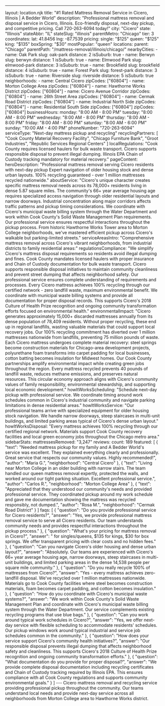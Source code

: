 ---
layout: location.njk
title: "#1 Rated Mattress Removal Service in Cicero, Illinois | A Bedder World"
description: "Professional mattress removal and disposal service in Cicero, Illinois. Eco-friendly disposal, next-day pickup, and competitive pricing. Call 720-263-6094 today!"
city: "Cicero" state: "Illinois" stateAbbr: "IL" stateSlug: "illinois" parentMetro: "Chicago" tier: 3 coordinates: lat: 41.8456 lng: -87.7539 pricing: single: "$125" queen: "$125" king: "$135" boxSpring: "$30" mostPopular: "queen" locations: parent: "Chicago" parentPath: "/mattress-removal/illinois/chicago/" nearbyCities: - name: Oak Park slug: oak-park distance: 2 isSuburb: true - name: Berwyn slug: berwyn distance: 1 isSuburb: true - name: Elmwood Park slug: elmwood-park distance: 3 isSuburb: true - name: Brookfield slug: brookfield distance: 4 isSuburb: true - name: Forest Park slug: forest-park distance: 3 isSuburb: true - name: Riverside slug: riverside distance: 5 isSuburb: true neighborhoods: - name: Central Cicero zipCodes: ["60804"] - name: Morton College Area zipCodes: ["60804"] - name: Hawthorne Works District zipCodes: ["60804"] - name: Cicero Avenue Corridor zipCodes: ["60804"] - name: 26th Street Area zipCodes: ["60804"] - name: Cermak Road District zipCodes: ["60804"] - name: Industrial North Side zipCodes: ["60804"] - name: Residential South Side zipCodes: ["60804"] zipCodes: ["60804"] businessHours: monday: "8:00 AM - 8:00 PM" tuesday: "8:00 AM - 8:00 PM" wednesday: "8:00 AM - 8:00 PM" thursday: "8:00 AM - 8:00 PM" friday: "8:00 AM - 8:00 PM" saturday: "8:00 AM - 6:00 PM" sunday: "10:00 AM - 4:00 PM" phoneNumber: "720-263-6094" serviceType: "Next-day mattress pickup and recycling" recyclingPartners: [ "Cook County Material Recovery Facility", "Chicago Furniture Bank", "Groot Industries", "Republic Services Regional Centers" ] localRegulations: "Cook County requires licensed haulers for bulk waste transport. Cicero supports responsible disposal to prevent illegal dumping. Illinois EPA Chain of Custody tracking mandatory for material recovery." pageContent: heroDescription: "Professional mattress removal serving Cicero residents with next-day pickup Expert navigation of older housing stock and dense urban layouts. 100% recycling guaranteed - over 1 million mattresses recycled nationwide." aboutService: "Cicero's unique character creates specific mattress removal needs across its 78,000+ residents living in dense 5.87 square miles. The community's 66+ year average housing age requires specialized access navigation through older residential layouts and narrow doorways. Industrial concentration along major corridors affects traffic patterns and pickup timing considerations. We coordinate with Cicero's municipal waste billing system through the Water Department and work within Cook County's Solid Waste Management Plan requirements. Our professional service ensures respectful interactions throughout the pickup process. From historic Hawthorne Works Tower area to Morton College neighborhoods, we've mastered efficient pickup across Cicero's walkable but parking-limited streets." serviceAreasIntro: "Comprehensive mattress removal across Cicero's vibrant neighborhoods, from industrial districts to family residential areas:" regulationsCompliance: "We simplify Cicero's mattress disposal requirements so residents avoid illegal dumping and fines. Cook County mandates licensed haulers with proper insurance and Chain of Custody documentation for bulk waste transport. Cicero supports responsible disposal initiatives to maintain community cleanliness and prevent street dumping that affects neighborhood safety. Our professional service ensures complete understanding of requirements and processes. Every Cicero mattress achieves 100% recycling through our certified network - zero landfill waste, maximum environmental benefit. We coordinate with municipal waste billing systems and provide all documentation for proper disposal records. This supports Cicero's 2018 Culture of Health Prize recognition and ongoing community transformation efforts focused on environmental health." environmentalImpact: "Cicero generates approximately 15,000+ discarded mattresses annually from its dense population of 78,409 residents. Without proper recycling, these end up in regional landfills, wasting valuable materials that could support local recovery jobs. Our 100% recycling commitment has diverted over 1 million mattresses nationwide from landfills, preventing 75 million pounds of waste. Each Cicero mattress undergoes complete material recovery: steel springs become construction materials for Chicago-area development projects, polyurethane foam transforms into carpet padding for local businesses, cotton batting becomes insulation for Midwest homes. Our Cook County partnerships amplify environmental impact while creating green jobs throughout the region. Every mattress recycled prevents 40 pounds of landfill waste, reduces methane emissions, and preserves natural resources. This circular economy approach aligns with Cicero's community values of family responsibility, environmental stewardship, and supporting local economic development." howItWorksScheduling: "Schedule next-day pickup with professional service. We coordinate timing around work schedules common in Cicero's industrial community and navigate parking limitations in dense residential areas." howItWorksService: "Our professional teams arrive with specialized equipment for older housing stock navigation. We handle narrow doorways, steep staircases in multi-unit buildings, and limited parking areas typical of Cicero's dense urban layout." howItWorksDisposal: "Every mattress achieves 100% recycling through our certified regional network. Materials support Cook County recovery facilities and local green economy jobs throughout the Chicago metro area." sidebarStats: mattressesRemoved: "3,247" reviews: count: 189 featured: [ { "text": "Needed mattress pickup for my family and A Bedder World's service was excellent. They explained everything clearly and professionally. Great service that respects our community values. Highly recommended!", "author": "Maria G.", "neighborhood": "Central Cicero" }, { "text": "Living near Morton College in an older building with narrow stairs. The team handled our queen mattress removal expertly, protected the walls, and worked around our tight parking situation. Excellent professional service.", "author": "Carlos R.", "neighborhood": "Morton College Area" }, { "text": "Appreciated that they understood our community's needs and provided professional service. They coordinated pickup around my work schedule and gave me documentation showing the mattress was recycled responsibly, not dumped.", "author": "Rosa M.", "neighborhood": "Cermak Road District" } ] faqs: [ { "question": "Do you provide professional service for Cicero residents?", "answer": "Yes, we provide professional mattress removal service to serve all Cicero residents. Our team understands community needs and provides respectful interactions throughout the pickup process." }, { "question": "What's your pricing for mattress removal in Cicero?", "answer": " for singles/queens, $135 for kings, $30 for box springs. We offer transparent pricing with clear costs and no hidden fees." }, { "question": "Can you navigate Cicero's older housing and dense urban layout?", "answer": "Absolutely. Our teams are experienced with Cicero's 66+ year average housing age, narrow doorways, steep staircases in multi-unit buildings, and limited parking areas in the dense 14,538 people per square mile community." }, { "question": "Do you really recycle 100% of mattresses from Cicero?", "answer": "Yes - every mattress achieves zero-landfill disposal. We've recycled over 1 million mattresses nationwide. Materials go to Cook County facilities where steel becomes construction materials, foam becomes carpet padding, and cotton becomes insulation." }, { "question": "How do you coordinate with Cicero's municipal waste systems?", "answer": "We work within Cook County's Solid Waste Management Plan and coordinate with Cicero's municipal waste billing system through the Water Department. Our service complements existing recycling programs that use blue bags." }, { "question": "Can you work around typical work schedules in Cicero?", "answer": "Yes, we offer next-day service with flexible scheduling to accommodate residents' schedules. Our pickup windows work around typical industrial and service job schedules common in the community." }, { "question": "How does your service support Cicero's community health initiatives?", "answer": "Our responsible disposal prevents illegal dumping that affects neighborhood safety and cleanliness. This supports Cicero's 2018 Culture of Health Prize recognition and ongoing community transformation efforts." }, { "question": "What documentation do you provide for proper disposal?", "answer": "We provide complete disposal documentation including recycling certificates and Chain of Custody tracking required by Illinois EPA. This ensures compliance with all Cook County regulations and supports community environmental goals." } ] --- Cicero mattress removal and recycling service providing professional pickup throughout the community. Our teams understand local needs and provide next-day service across all neighborhoods from Morton College area to Hawthorne Works district.